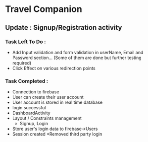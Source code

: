 # Travel Companion
## Update :  Signup/Registration activity

### Task Left To Do :
* Add Input validation and form validation in userName, Email and Password section... (Some of them are done but further testing required)
* Click Effect on various redirection points



### Task Completed :
* Connection to firebase
* User can create their user account
* User account is stored in real time database
* login successful
* DashboardActivity
* Layout / Constraints management
    * Signup, Login
* Store user's login data to firebase->Users
* Session created
*Removed third party login 